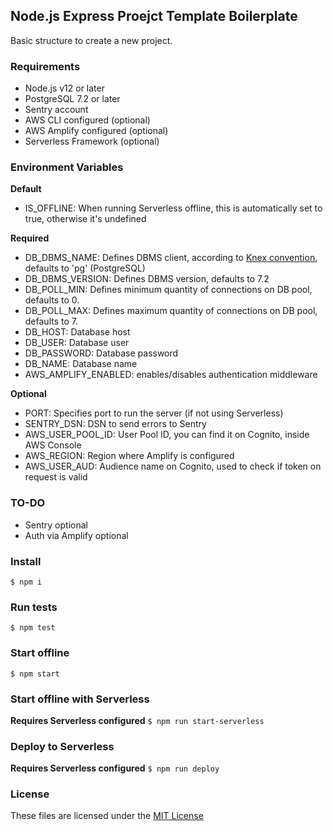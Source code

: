 ## Node.js Express Proejct Template Boilerplate

Basic structure to create a new project.

### Requirements

- Node.js v12 or later
- PostgreSQL 7.2 or later
- Sentry account
- AWS CLI configured (optional)
- AWS Amplify configured (optional)
- Serverless Framework (optional)

### Environment Variables

**Default**

- IS_OFFLINE: When running Serverless offline, this is automatically set to true, otherwise it's undefined

**Required**

- DB_DBMS_NAME: Defines DBMS client, according to [Knex convention](http://knexjs.org/#Installation-client), defaults to 'pg' (PostgreSQL)
- DB_DBMS_VERSION: Defines DBMS version, defaults to 7.2
- DB_POLL_MIN: Defines minimum quantity of connections on DB pool, defaults to 0.
- DB_POLL_MAX: Defines maximum quantity of connections on DB pool, defaults to 7.
- DB_HOST: Database host
- DB_USER: Database user
- DB_PASSWORD: Database password
- DB_NAME: Database name
- AWS_AMPLIFY_ENABLED: enables/disables authentication middleware

**Optional**

- PORT: Specifies port to run the server (if not using Serverless)
- SENTRY_DSN: DSN to send errors to Sentry
- AWS_USER_POOL_ID: User Pool ID, you can find it on Cognito, inside AWS Console
- AWS_REGION: Region where Amplify is configured
- AWS_USER_AUD: Audience name on Cognito, used to check if token on request is valid

### TO-DO

- Sentry optional
- Auth via Amplify optional

### Install

`$ npm i`

### Run tests

`$ npm test`

### Start offline

`$ npm start`

### Start offline with Serverless

**Requires Serverless configured**
`$ npm run start-serverless`

### Deploy to Serverless

**Requires Serverless configured**
`$ npm run deploy`

### License

These files are licensed under the [MIT License](LICENSE)
